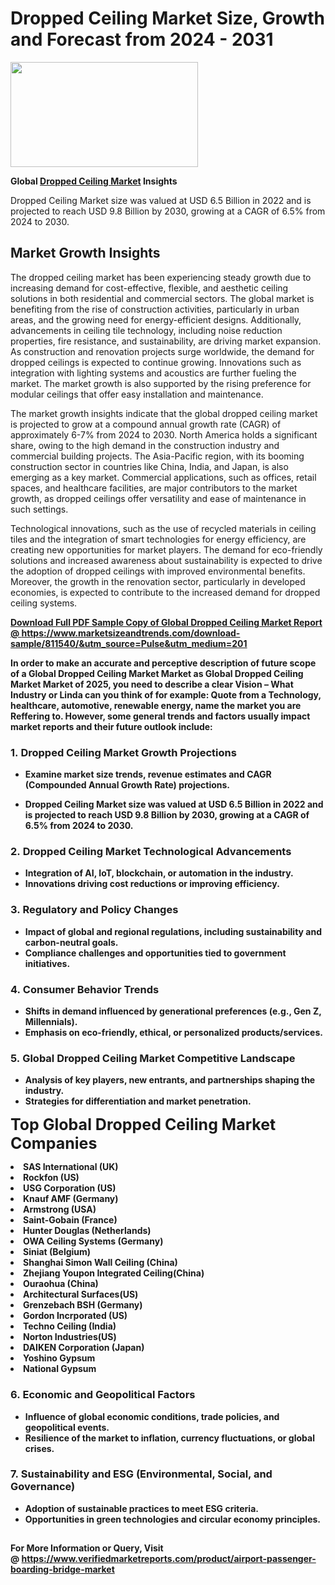 <H1>Dropped Ceiling Market Size, Growth and Forecast from 2024 - 2031</H1><img class="aligncenter size-medium wp-image-584254" src="https://thirdeyenews.in/wp-content/uploads/2024/09/Global-Market-Research-300x168.jpeg" alt="" width="300" height="168" /><p><strong>Global&nbsp;<a href="https://www.marketsizeandtrends.com/download-sample/811540/&amp;utm_source=Pulse&amp;utm_medium=201">Dropped Ceiling Market</a> Insights</strong></p><p>Dropped Ceiling Market size was valued at USD 6.5 Billion in 2022 and is projected to reach USD 9.8 Billion by 2030, growing at a CAGR of 6.5% from 2024 to 2030.</p><p><h2>Market Growth Insights</h2> <p>The dropped ceiling market has been experiencing steady growth due to increasing demand for cost-effective, flexible, and aesthetic ceiling solutions in both residential and commercial sectors. The global market is benefiting from the rise of construction activities, particularly in urban areas, and the growing need for energy-efficient designs. Additionally, advancements in ceiling tile technology, including noise reduction properties, fire resistance, and sustainability, are driving market expansion. As construction and renovation projects surge worldwide, the demand for dropped ceilings is expected to continue growing. Innovations such as integration with lighting systems and acoustics are further fueling the market. The market growth is also supported by the rising preference for modular ceilings that offer easy installation and maintenance.</p> <p><strong><a href="#"></a></strong></p> <p>The market growth insights indicate that the global dropped ceiling market is projected to grow at a compound annual growth rate (CAGR) of approximately 6-7% from 2024 to 2030. North America holds a significant share, owing to the high demand in the construction industry and commercial building projects. The Asia-Pacific region, with its booming construction sector in countries like China, India, and Japan, is also emerging as a key market. Commercial applications, such as offices, retail spaces, and healthcare facilities, are major contributors to the market growth, as dropped ceilings offer versatility and ease of maintenance in such settings.</p> <p>Technological innovations, such as the use of recycled materials in ceiling tiles and the integration of smart technologies for energy efficiency, are creating new opportunities for market players. The demand for eco-friendly solutions and increased awareness about sustainability is expected to drive the adoption of dropped ceilings with improved environmental benefits. Moreover, the growth in the renovation sector, particularly in developed economies, is expected to contribute to the increased demand for dropped ceiling systems.</p> <p><strong><a href="#"></p><p><span class=""><strong>Download Full PDF Sample Copy of Global Dropped Ceiling Market Report</strong> @ <a href="https://www.marketsizeandtrends.com/download-sample/811540/&amp;utm_source=Pulse&amp;utm_medium=201" target="_blank">https://www.marketsizeandtrends.com/download-sample/811540/&amp;utm_source=Pulse&amp;utm_medium=201</a></span></p><p>In order to make an accurate and perceptive description of future scope of a Global&nbsp;Dropped Ceiling Market Market as Global&nbsp;Dropped Ceiling Market Market of 2025, you need to describe a clear Vision &ndash; What Industry or Linda can you think of for example: Quote from a Technology, healthcare, automotive, renewable energy, name the market you are Reffering to. However, some general trends and factors usually impact market reports and their future outlook include:</p><h3>1.&nbsp;<strong>Dropped Ceiling Market Growth Projections</strong></h3><ul><li>Examine market size trends, revenue estimates and CAGR (Compounded Annual Growth Rate) projections.</li><li><p>Dropped Ceiling Market size was valued at USD 6.5 Billion in 2022 and is projected to reach USD 9.8 Billion by 2030, growing at a CAGR of 6.5% from 2024 to 2030.</p></li></ul><h3>2.&nbsp;<strong>Dropped Ceiling Market Technological Advancements</strong></h3><ul><li>Integration of AI, IoT, blockchain, or automation in the industry.</li><li>Innovations driving cost reductions or improving efficiency.</li></ul><h3>3.&nbsp;<strong>Regulatory and Policy Changes</strong></h3><ul><li>Impact of global and regional regulations, including sustainability and carbon-neutral goals.</li><li>Compliance challenges and opportunities tied to government initiatives.</li></ul><h3>4.&nbsp;<strong>Consumer Behavior Trends</strong></h3><ul><li>Shifts in demand influenced by generational preferences (e.g., Gen Z, Millennials).</li><li>Emphasis on eco-friendly, ethical, or personalized products/services.</li></ul><h3>5.&nbsp;<strong>Global Dropped Ceiling Market Competitive Landscape</strong></h3><ul><li>Analysis of key players, new entrants, and partnerships shaping the industry.</li><li>Strategies for differentiation and market penetration.</li></ul><p data-pm-slice="1 1 []"><span style="color: inherit; font-family: inherit; font-size: 25px;">Top Global Dropped Ceiling Market Companies</span></p><div class="" data-test-id=""><p><li>SAS International (UK)</li><li> Rockfon (US)</li><li> USG Corporation (US)</li><li> Knauf AMF (Germany)</li><li> Armstrong (USA)</li><li> Saint-Gobain (France)</li><li> Hunter Douglas (Netherlands)</li><li> OWA Ceiling Systems (Germany)</li><li> Siniat (Belgium)</li><li> Shanghai Simon Wall Ceiling (China)</li><li> Zhejiang Youpon Integrated Ceiling(China)</li><li> Ouraohua (China)</li><li> Architectural Surfaces(US)</li><li> Grenzebach BSH (Germany)</li><li> Gordon Incrporated (US)</li><li> Techno Ceiling (India)</li><li> Norton Industries(US)</li><li> DAIKEN Corporation (Japan)</li><li> Yoshino Gypsum</li><li> National Gypsum</li></p></div><h3>6.&nbsp;<strong>Economic and Geopolitical Factors</strong></h3><ul><li>Influence of global economic conditions, trade policies, and geopolitical events.</li><li>Resilience of the market to inflation, currency fluctuations, or global crises.</li></ul><h3>7.&nbsp;<strong>Sustainability and ESG (Environmental, Social, and Governance)</strong></h3><ul><li>Adoption of sustainable practices to meet ESG criteria.</li><li>Opportunities in green technologies and circular economy principles.</li></ul><h2><strong style="font-size: 14px;">For More Information or Query, Visit @&nbsp;</strong><a style="background-color: #ffffff; font-size: 14px;" href="https://www.marketsizeandtrends.com/report/dropped-ceiling-market/" target="_blank">https://www.verifiedmarketreports.com/product/airport-passenger-boarding-bridge-market</a></h2>

